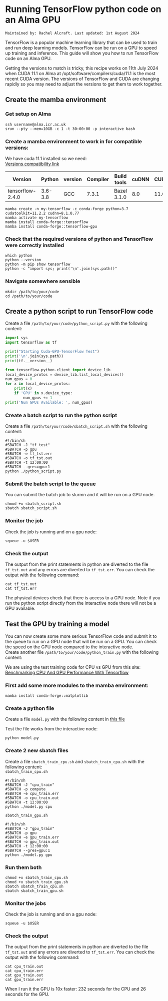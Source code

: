 # Running TensorFlow python code on an Alma GPU
`Maintained by: Rachel Alcraft. Last updated: 1st August 2024`

TensorFlow is a popular machine learning library that can be used to train and run deep learning models. TensorFlow can be run on a GPU to speed up training and inference. This guide will show you how to run TensorFlow code on an Alma GPU.

Getting the versions to match is tricky, this recipe works on 11th July 2024 when CUDA 11.1 on Alma at /opt/software/compilers/cuda/11.1 is the most recent CUDA version.  The versions of TensorFlow and CUDA are changing rapidly so you may need to adjust the versions to get them to work together.

## Create the mamba environment

### Get setup on Alma

```shell
ssh username@alma.icr.ac.uk
srun --pty --mem=10GB -c 1 -t 30:00:00 -p interactive bash
```

### Create a mamba environment to work in for compatible versions:
We have cuda 11.1 installed so we need:  
[Versions compatibility link](https://www.tensorflow.org/install/source#gpu)  

| Version | Python | version | Compiler | Build tools | cuDNN | CUDA |  
| ------- | ------ | ------- | -------- | ----------- | ----- | ---- |  
| tensorflow-2.4.0 | 3.6-3.8 | GCC | 7.3.1 | Bazel 3.1.0 | 8.0 | 11.0 |  

```shell
mamba create -n my-tensorflow -c conda-forge python=3.7 cudatoolkit=11.2.2 cudnn=8.1.0.77
mamba activate my-tensorflow
mamba install conda-forge::tensorflow
mamba install conda-forge::tensorflow-gpu
```

### Check that the required versions of python and TensorFlow were correctly installed
```shell
which python
python --version
python -m pip show tensorflow
python -c "import sys; print('\n'.join(sys.path))"
```

### Navigate somewhere sensible
```shell
mkdir /path/to/your/code
cd /path/to/your/code
```

## Create a python script to run TensorFlow code
Create a file `/path/to/your/code/python_script.py` with the following content:
```python
import sys
import tensorflow as tf

print("Starting Cuda-GPU-TensorFlow Test")
print('\n'.join(sys.path))
print(tf.__version__)

from tensorflow.python.client import device_lib
local_device_protos = device_lib.list_local_devices()
num_gpus = 0
for x in local_device_protos:    
    print(x)
    if 'GPU' in x.device_type:
        num_gpus += 1
print('Num GPUs Available: ', num_gpus)
```

### Create a batch script to run the python script
Create a file `/path/to/your/code/sbatch_script.sh` with the following content:
```shell
#!/bin/sh
#SBATCH -J "tf_test"
#SBATCH -p gpu
#SBATCH -e tf_tst.err
#SBATCH -o tf_tst.out
#SBATCH -t 12:00:00
#SBATCH --gres=gpu:1
python ./python_script.py
```

### Submit the batch script to the queue
You can submit the batch job to slurmn and it will be run on a GPU node.
```shell
chmod +x sbatch_script.sh
sbatch sbatch_script.sh
```

### Monitor the job
Check the job is running and on a gpu node:
```shell
squeue -u $USER
```
### Check the output
The output from the print statements in python are diverted to the file `tf_tst.out` and any errors are diverted to `tf_tst.err`. You can check the output with the following command:
```shell
cat tf_tst.out
cat tf_tst.err
```
The physical devices check that there is access to a GPU node. Note if you run the python script directly from the interactive node there will not be a GPU available.

## Test the GPU by training a model
You can now create some more serious TensorFlow code and submit it to the queue to run on a GPU node that will be run on a GPU. You can check the speed on the GPU node compared to the interactive node.  
Create another file `/path/to/your/code/python_train.py` with the following content:

We are using the test training code for CPU vs GPU from this site: [Benchmarking CPU And GPU Performance With Tensorflow](https://www.analyticsvidhya.com/blog/2021/11/benchmarking-cpu-and-gpu-performance-with-tensorflow/)

### First add some more modules to the mamba environment:
```shell
mamba install conda-forge::matplotlib
```

### Create a python file
Create a file `model.py` with the following content in [this file](model.md)  

Test the file works from the interactive node:
```shell
python model.py
```

### Create 2 new sbatch files
Create a file `sbatch_train_cpu.sh` and `sbatch_train_cpu.sh` with the following content:  
`sbatch_train_cpu.sh`  
```shell
#!/bin/sh
#SBATCH -J "cpu_train"
#SBATCH -p compute
#SBATCH -e cpu_train.err
#SBATCH -o cpu_train.out
#SBATCH -t 12:00:00
python ./model.py cpu
```
`sbatch_train_gpu.sh`  
```shell
#!/bin/sh
#SBATCH -J "gpu_train"
#SBATCH -p gpu
#SBATCH -e gpu_train.err
#SBATCH -o gpu_train.out
#SBATCH -t 12:00:00
#SBATCH --gres=gpu:1
python ./model.py gpu
```
### Run them both
```shell
chmod +x sbatch_train_cpu.sh
chmod +x sbatch_train_gpu.sh
sbatch sbatch_train_cpu.sh
sbatch sbatch_train_gpu.sh
```
### Monitor the jobs
Check the job is running and on a gpu node:
```shell
squeue -u $USER
```
### Check the output
The output from the print statements in python are diverted to the file `tf_tst.out` and any errors are diverted to `tf_tst.err`. You can check the output with the following command:
```shell
cat cpu_train.out
cat cpu_train.err
cat gpu_train.out
cat gpu_train.err
```
When I run it the GPU is 10x faster: 232 seconds for the CPU and 26 seconds for the GPU.










